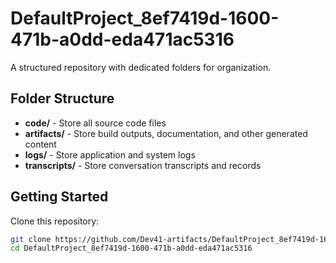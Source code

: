 # DefaultProject_8ef7419d-1600-471b-a0dd-eda471ac5316
A structured repository with dedicated folders for organization.

## Folder Structure

- **code/** - Store all source code files
- **artifacts/** - Store build outputs, documentation, and other generated content
- **logs/** - Store application and system logs
- **transcripts/** - Store conversation transcripts and records

## Getting Started

Clone this repository:
```bash
git clone https://github.com/Dev41-artifacts/DefaultProject_8ef7419d-1600-471b-a0dd-eda471ac5316
cd DefaultProject_8ef7419d-1600-471b-a0dd-eda471ac5316
```

